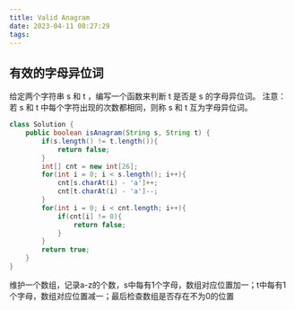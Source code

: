 ```yaml
---
title: Valid Anagram
date: 2023-04-11 08:27:29
tags:
---
```


## 有效的字母异位词
给定两个字符串 s 和 t ，编写一个函数来判断 t 是否是 s 的字母异位词。
注意：若 s 和 t 中每个字符出现的次数都相同，则称 s 和 t 互为字母异位词。
```java
class Solution {
    public boolean isAnagram(String s, String t) {
        if(s.length() != t.length()){
            return false;
        }
        int[] cnt = new int[26];
        for(int i = 0; i < s.length(); i++){
            cnt[s.charAt(i) - 'a']++;
            cnt[t.charAt(i) - 'a']--;
        }
        for(int i = 0; i < cnt.length; i++){
            if(cnt[i] != 0){
                return false;
            }
        }
        return true;
    }
}
```
维护一个数组，记录a-z的个数，s中每有1个字母，数组对应位置加一；t中每有1个字母，数组对应位置减一；最后检查数组是否存在不为0的位置
